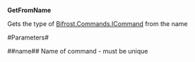 **GetFromName**

Gets the type of [Bifrost.Commands.ICommand](Bifrost.Commands.ICommand) from the name

#Parameters#


##name##
Name of command - must be unique
